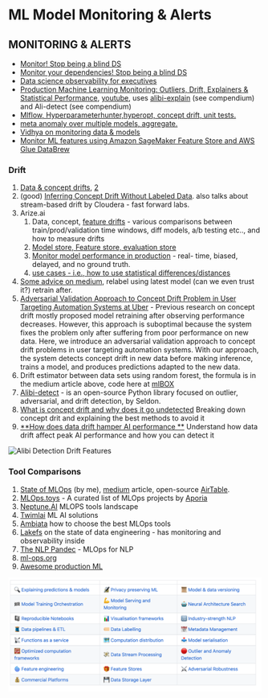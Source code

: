 # ML Model Monitoring & Alerts

## **MONITORING & ALERTS**

* [Monitor! Stop being a blind DS](https://towardsdatascience.com/monitor-stop-being-a-blind-data-scientist-ac915286075f)
* [Monitor your dependencies! Stop being a blind DS](https://towardsdatascience.com/monitor-your-dependencies-stop-being-a-blind-data-scientist-a3150bd64594)
* [Data science observability for executives](https://towardsdatascience.com/data-science-observability-for-executives-a054411faecc)
* [Production Machine Learning Monitoring: Outliers, Drift, Explainers & Statistical Performance](https://towardsdatascience.com/production-machine-learning-monitoring-outliers-drift-explainers-statistical-performance-d9b1d02ac158), [youtube](https://www.youtube.com/watch?v=QcevzK9ZuDg), uses [alibi-explain](https://docs.google.com/document/d/1dXELAcJn9KCPSRMDvZoumUyHx8K8Yn7wfFxesSpbNCM/edit#heading=h.xs1o8m3ro5iy) (see compendium) and Ali-detect (see compendium)
* [Mlflow, Hyperparameterhunter,hyperopt, concept drift, unit tests.](https://towardsdatascience.com/putting-ml-in-production-ii-logging-and-monitoring-algorithms-91f174044e4e)
* [meta anomaly over multiple models, aggregate.](https://www.anodot.com/blog/monitoring-machine-learning/)
* [Vidhya on monitoring data & models](https://www.analyticsvidhya.com/blog/2019/10/deployed-machine-learning-model-post-production-monitoring/)
* [Monitor ML features using Amazon SageMaker Feature Store and AWS Glue DataBrew](https://towardsdatascience.com/monitor-ml-features-using-amazon-sagemaker-feature-store-and-aws-glue-databrew-c530abcc479a)

### **Drift**

1. [Data & concept drifts](https://deepchecks.com/how-to-monitor-ml-models-in-production/), [2](https://www.explorium.ai/blog/understanding-and-handling-data-and-concept-drift/)
2. (good) [Inferring Concept Drift Without Labeled Data](https://concept-drift.fastforwardlabs.com/). also talks about stream-based drift by Cloudera - fast forward labs.
3. Arize.ai
   1. Data, concept, [feature drifts](https://towardsdatascience.com/using-statistical-distance-metrics-for-machine-learning-observability-4c874cded78) - various comparisons between train/prod/validation time windows, diff models, a/b testing etc.., and how to measure drifts
   2. [Model store, Feature store, evaluation store](https://towardsdatascience.com/the-only-3-ml-tools-you-need-1aa750778d33)
   3. [Monitor model performance in production](https://towardsdatascience.com/the-playbook-to-monitor-your-models-performance-in-production-ec06c1cc3245) - real- time, biased, delayed, and no ground truth.
   4. [use cases - i.e., how to use statistical differences/distances](https://towardsdatascience.com/using-statistical-distance-metrics-for-machine-learning-observability-4c874cded78)
4. [Some advice on medium](https://towardsdatascience.com/concept-drift-and-model-decay-in-machine-learning-a98a809ea8d4), relabel using latest model (can we even trust it?) retrain after.
5. [Adversarial Validation Approach to Concept Drift Problem in User Targeting Automation Systems at Uber](https://arxiv.org/abs/2004.03045) - Previous research on concept drift mostly proposed model retraining after observing performance decreases. However, this approach is suboptimal because the system fixes the problem only after suffering from poor performance on new data. Here, we introduce an adversarial validation approach to concept drift problems in user targeting automation systems. With our approach, the system detects concept drift in new data before making inference, trains a model, and produces predictions adapted to the new data.
6. Drift estimator between data sets using random forest, the formula is in the medium article above, code here at [mlBOX](https://github.com/AxeldeRomblay/MLBox/blob/811dbcb04fc7f5501e82f3e78aa6c119f426ee78/python-package/mlbox/preprocessing/drift/drift\_estimator.py)
7. [Alibi-detect](https://docs.google.com/document/d/1dXELAcJn9KCPSRMDvZoumUyHx8K8Yn7wfFxesSpbNCM/edit#heading=h.y6mpsp4co5t9) - is an open-source Python library focused on outlier, adversarial, and drift detection, by Seldon.
8. [What is concept drift and why does it go undetected](https://censius.ai/blogs/what-is-concept-drift-and-why-does-it-go-undetected) Breaking down concept drit and explaining the best methods to avoid it
9. [\*\*How does data drift hamper AI performance \*\*](https://censius.ai/blogs/data-drift-barrier-to-ai-performance) Understand how data drift affect peak AI performance and how you can detect it

![Alibi Detection Drift Features](https://lh4.googleusercontent.com/sASV5qq3CTmv0gx6Tl3DiwACMnwsW9wj1yNHF5sFIFbQr4BFFgAVgfcWsnrHxNnQtQKa-b5-IdbC-OElnQIr117lxaH3TGCuz1CmpgU6mof3i9VkPR3LyzdD9S0ujTmWj7o88Iep)

### Tool Comparisons

1. [State of MLOps](https://www.stateofmlops.com) (by me), [medium](https://towardsdatascience.com/mlops-monitoring-market-review-66904f0863bb) article, open-source [AirTable](https://airtable.com/shr4rfiuOIVjMhvhL).
2. [MLOps.toys](https://mlops.toys/) - A curated list of MLOps projects by [Aporia](https://aporia.com)
3. [Neptune.AI](https://mlops.neptune.ai/) MLOPS tools landscape
4. [Twimlai](https://twimlai.com/solutions/) ML AI solutions
5. [Ambiata](https://www.ambiata.com/blog/2020-12-07-mlops-tools/) how to choose the best MLOps tools
6. [Lakefs](https://lakefs.io/the-state-of-data-engineering-in-2021/) on the state of data engineering - has monitoring and observability inside
7. [The NLP Pandec](https://github.com/ivan-bilan/The-NLP-Pandect#mlops-for-nlp) - MLOps for NLP
8. [ml-ops.org](https://ml-ops.org/)
9. [Awesome production ML](https://github.com/EthicalML/awesome-production-machine-learning/)

![Awesome production ML](<../.gitbook/assets/image (33).png>)
